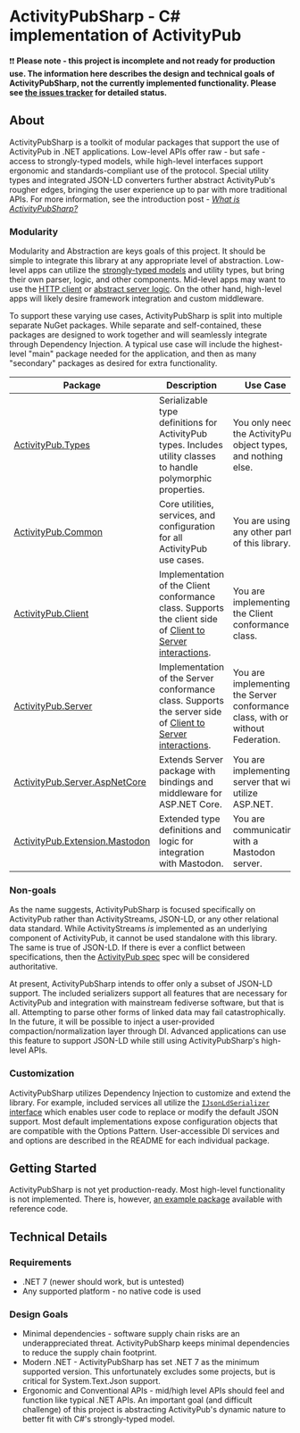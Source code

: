 ﻿# ActivityPubSharp - C# implementation of ActivityPub

❗❗ **Please note - this project is incomplete and not ready for production use.
The information here describes the design and technical goals of ActivityPubSharp, not the currently implemented functionality.
Please see [the issues tracker](https://github.com/warriordog/ActivityPubSharp/issues) for detailed status.**

## About
ActivityPubSharp is a toolkit of modular packages that support the use of ActivityPub in .NET applications.
Low-level APIs offer raw - but safe - access to strongly-typed models, while high-level interfaces support ergonomic and standards-compliant use of the protocol.
Special utility types and integrated JSON-LD converters further abstract ActivityPub's rougher edges, bringing the user experience up to par with more traditional APIs.
For more information, see the introduction post - [*What is ActivityPubSharp?*](https://github.com/warriordog/ActivityPubSharp/discussions/63)

### Modularity
Modularity and Abstraction are keys goals of this project.
It should be simple to integrate this library at any appropriate level of abstraction.
Low-level apps can utilize the [strongly-typed models](Source/ActivityPub.Types) and utility types, but bring their own parser, logic, and other components.
Mid-level apps may want to use the [HTTP client](Source/ActivityPub.Client) or [abstract server logic](Source/ActivityPub.Server).
On the other hand, high-level apps will likely desire framework integration and custom middleware.

To support these varying use cases, ActivityPubSharp is split into multiple separate NuGet packages.
While separate and self-contained, these packages are designed to work together and will seamlessly integrate through Dependency Injection.
A typical use case will include the highest-level "main" package needed for the application, and then as many "secondary" packages as desired for extra functionality.

| Package                                                                 | Description                                                                                                                                                                    | Use Case                                                                       |
|-------------------------------------------------------------------------|--------------------------------------------------------------------------------------------------------------------------------------------------------------------------------|--------------------------------------------------------------------------------|
| [ActivityPub.Types](Source/ActivityPub.Types)                           | Serializable type definitions for ActivityPub types. Includes utility classes to handle polymorphic properties.                                                                | You only need the ActivityPub object types, and nothing else.                  |
| [ActivityPub.Common](Source/ActivityPub.Common)                         | Core utilities, services, and configuration for all ActivityPub use cases.                                                                                                     | You are using any other part of this library.                                  |
| [ActivityPub.Client](Source/ActivityPub.Client)                         | Implementation of the Client conformance class. Supports the client side of [Client to Server interactions](https://www.w3.org/TR/activitypub/#client-to-server-interactions). | You are implementing the Client conformance class.                             |
| [ActivityPub.Server](Source/ActivityPub.Server)                         | Implementation of the Server conformance class. Supports the server side of [Client to Server interactions](https://www.w3.org/TR/activitypub/#client-to-server-interactions). | You are implementing the Server conformance class, with or without Federation. |
| [ActivityPub.Server.AspNetCore](Source/ActivityPub.Server.AspNetCore)   | Extends Server package with bindings and middleware for ASP.NET Core.                                                                                                          | You are implementing a server that will utilize ASP.NET.                       |
| [ActivityPub.Extension.Mastodon](Source/ActivityPub.Extension.Mastodon) | Extended type definitions and logic for integration with Mastodon.                                                                                                             | You are communicating with a Mastodon server.                                  |

### Non-goals
As the name suggests, ActivityPubSharp is focused specifically on ActivityPub rather than ActivityStreams, JSON-LD, or any other relational data standard.
While ActivityStreams *is* implemented as an underlying component of ActivityPub, it cannot be used standalone with this library.
The same is true of JSON-LD.
If there is ever a conflict between specifications, then the [ActivityPub spec](https://www.w3.org/TR/activitypub/) spec will be considered authoritative.

At present, ActivityPubSharp intends to offer only a subset of JSON-LD support.
The included serializers support all features that are necessary for ActivityPub and integration with mainstream fediverse software, but that is all.
Attempting to parse other forms of linked data may fail catastrophically.
In the future, it will be possible to inject a user-provided compaction/normalization layer through DI.
Advanced applications can use this feature to support JSON-LD while still using ActivityPubSharp's high-level APIs.

### Customization
ActivityPubSharp utilizes Dependency Injection to customize and extend the library.
For example, included services all utilize the [`IJsonLdSerializer` interface](Source/ActivityPub.Types/Conversion/JsonLdSerializer.cs) which enables user code to replace or modify the default JSON support.
Most default implementations expose configuration objects that are compatible with the Options Pattern.
User-accessible DI services and and options are described in the README for each individual package.

## Getting Started

ActivityPubSharp is not yet production-ready.
Most high-level functionality is not implemented.
There is, however, [an example package](Example) available with reference code.

## Technical Details

### Requirements
* .NET 7 (newer should work, but is untested)
* Any supported platform - no native code is used

### Design Goals
* Minimal dependencies - software supply chain risks are an underappreciated threat. ActivityPubSharp keeps minimal dependencies to reduce the supply chain footprint.
* Modern .NET - ActivityPubSharp has set .NET 7 as the minimum supported version. This unfortunately excludes some projects, but is critical for System.Text.Json support.
* Ergonomic and Conventional APIs - mid/high level APIs should feel and function like typical .NET APIs. An important goal (and difficult challenge) of this project is abstracting ActivityPub's dynamic nature to better fit with C#'s strongly-typed model.
